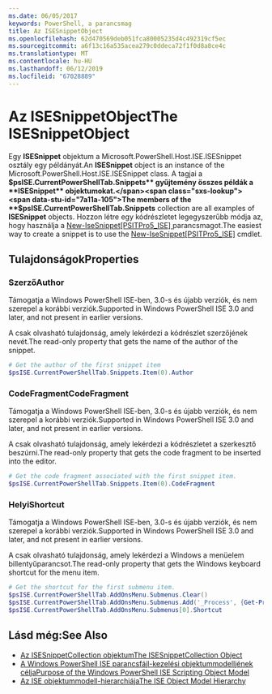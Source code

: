 ```yaml
---
ms.date: 06/05/2017
keywords: PowerShell, a parancsmag
title: Az ISESnippetObject
ms.openlocfilehash: 62d470569deb051fca80005235d4c492319cf5ec
ms.sourcegitcommit: a6f13c16a535acea279c0ddeca72f1f0d8a8ce4c
ms.translationtype: MT
ms.contentlocale: hu-HU
ms.lasthandoff: 06/12/2019
ms.locfileid: "67028889"
---
```

# <a name="the-isesnippetobject"></a><span data-ttu-id="7a11a-103">Az ISESnippetObject</span><span class="sxs-lookup"><span data-stu-id="7a11a-103">The ISESnippetObject</span></span>

<span data-ttu-id="7a11a-104">Egy **ISESnippet** objektum a Microsoft.PowerShell.Host.ISE.ISESnippet osztály egy példányát.</span><span class="sxs-lookup"><span data-stu-id="7a11a-104">An **ISESnippet** object is an instance of the Microsoft.PowerShell.Host.ISE.ISESnippet class.</span></span> <span data-ttu-id="7a11a-105">A tagjai a **$psISE.CurrentPowerShellTab.Snippets** gyűjtemény összes példák a **ISESnippet** objektumokat.</span><span class="sxs-lookup"><span data-stu-id="7a11a-105">The members of the **$psISE.CurrentPowerShellTab.Snippets** collection are all examples of **ISESnippet** objects.</span></span> <span data-ttu-id="7a11a-106">Hozzon létre egy kódrészletet legegyszerűbb módja az, hogy használja a [New-IseSnippet&#91;PSITPro5_ISE&#93; ](https://technet.microsoft.com/library/0a6339a3-2683-4a8e-8929-90ad9a95c3e0) parancsmagot.</span><span class="sxs-lookup"><span data-stu-id="7a11a-106">The easiest way to create a snippet is to use the [New-IseSnippet&#91;PSITPro5_ISE&#93;](https://technet.microsoft.com/library/0a6339a3-2683-4a8e-8929-90ad9a95c3e0) cmdlet.</span></span>

## <a name="properties"></a><span data-ttu-id="7a11a-107">Tulajdonságok</span><span class="sxs-lookup"><span data-stu-id="7a11a-107">Properties</span></span>

### <a name="author"></a><span data-ttu-id="7a11a-108">Szerző</span><span class="sxs-lookup"><span data-stu-id="7a11a-108">Author</span></span>

<span data-ttu-id="7a11a-109">Támogatja a Windows PowerShell ISE-ben, 3.0-s és újabb verziók, és nem szerepel a korábbi verziók.</span><span class="sxs-lookup"><span data-stu-id="7a11a-109">Supported in Windows PowerShell ISE 3.0 and later, and not present in earlier versions.</span></span>

<span data-ttu-id="7a11a-110">A csak olvasható tulajdonság, amely lekérdezi a kódrészlet szerzőjének nevét.</span><span class="sxs-lookup"><span data-stu-id="7a11a-110">The read-only property that gets the name of the author of the snippet.</span></span>

```powershell
# Get the author of the first snippet item
$psISE.CurrentPowerShellTab.Snippets.Item(0).Author
```

### <a name="codefragment"></a><span data-ttu-id="7a11a-111">CodeFragment</span><span class="sxs-lookup"><span data-stu-id="7a11a-111">CodeFragment</span></span>

<span data-ttu-id="7a11a-112">Támogatja a Windows PowerShell ISE-ben, 3.0-s és újabb verziók, és nem szerepel a korábbi verziók.</span><span class="sxs-lookup"><span data-stu-id="7a11a-112">Supported in Windows PowerShell ISE 3.0 and later, and not present in earlier versions.</span></span>

<span data-ttu-id="7a11a-113">A csak olvasható tulajdonság, amely lekérdezi a kódrészletet a szerkesztő beszúrni.</span><span class="sxs-lookup"><span data-stu-id="7a11a-113">The read-only property that gets the code fragment to be inserted into the editor.</span></span>

```powershell
# Get the code fragment associated with the first snippet item.
$psISE.CurrentPowerShellTab.Snippets.Item(0).CodeFragment
```

### <a name="shortcut"></a><span data-ttu-id="7a11a-114">Helyi</span><span class="sxs-lookup"><span data-stu-id="7a11a-114">Shortcut</span></span>

<span data-ttu-id="7a11a-115">Támogatja a Windows PowerShell ISE-ben, 3.0-s és újabb verziók, és nem szerepel a korábbi verziók.</span><span class="sxs-lookup"><span data-stu-id="7a11a-115">Supported in Windows PowerShell ISE 3.0 and later, and not present in earlier versions.</span></span>

<span data-ttu-id="7a11a-116">A csak olvasható tulajdonság, amely lekérdezi a Windows a menüelem billentyűparancsot.</span><span class="sxs-lookup"><span data-stu-id="7a11a-116">The read-only property that gets the Windows keyboard shortcut for the menu item.</span></span>

```powershell
# Get the shortcut for the first submenu item.
$psISE.CurrentPowerShellTab.AddOnsMenu.Submenus.Clear()
$psISE.CurrentPowerShellTab.AddOnsMenu.Submenus.Add('_Process', {Get-Process}, 'Alt+P')
$psISE.CurrentPowerShellTab.AddOnsMenu.Submenus[0].Shortcut
```

## <a name="see-also"></a><span data-ttu-id="7a11a-117">Lásd még:</span><span class="sxs-lookup"><span data-stu-id="7a11a-117">See Also</span></span>

- [<span data-ttu-id="7a11a-118">Az ISESnippetCollection objektum</span><span class="sxs-lookup"><span data-stu-id="7a11a-118">The ISESnippetCollection Object</span></span>](The-ISESnippetCollection-Object.md)
- [<span data-ttu-id="7a11a-119">A Windows PowerShell ISE parancsfájl-kezelési objektummodelljének célja</span><span class="sxs-lookup"><span data-stu-id="7a11a-119">Purpose of the Windows PowerShell ISE Scripting Object Model</span></span>](purpose-of-the-windows-powershell-ise-scripting-object-model.md)
- [<span data-ttu-id="7a11a-120">Az ISE objektummodell-hierarchiája</span><span class="sxs-lookup"><span data-stu-id="7a11a-120">The ISE Object Model Hierarchy</span></span>](The-ISE-Object-Model-Hierarchy.md)
